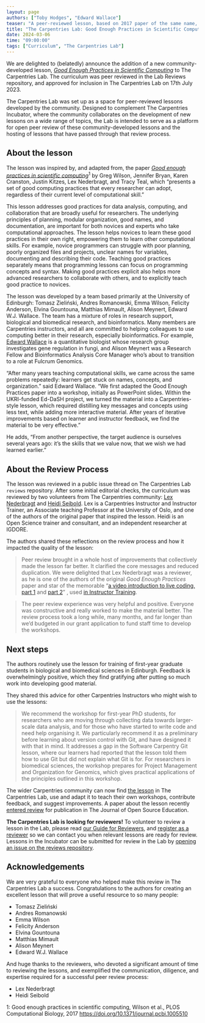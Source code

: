 ```yaml
---
layout: page
authors: ["Toby Hodges", "Edward Wallace"]
teaser: "A peer-reviewed lesson, based on 2017 paper of the same name, has been added to The Carpentries Lab"
title: "The Carpentries Lab: Good Enough Practices in Scientific Computing"
date: 2024-03-06
time: "09:00:00"
tags: ["Curriculum", "The Carpentries Lab"]
---
```


We are delighted to (belatedly) announce the addition of a new community-developed lesson, _[Good Enough Practices in Scientific Computing](https://carpentries-lab.github.io/good-enough-practices/)_ to The Carpentries Lab. The curriculum was peer reviewed in the Lab Reviews repository, and approved for inclusion in The Carpentries Lab on 17th July 2023.

The Carpentries Lab was set up as a space for peer-reviewed lessons developed by the community. Designed to complement The Carpentries Incubator, where the community collaborates on the development of new lessons on a wide range of topics, the Lab is intended to serve as a platform for open peer review of these community-developed lessons and the hosting of lessons that have passed through that review process.

## About the lesson
The lesson was inspired by, and adapted from, the paper _[Good enough practices in scientific 
computing](https://doi.org/10.1371/journal.pcbi.1005510)_<sup>1</sup> by Greg Wilson, Jennifer Bryan, Karen Cranston, Justin 
Kitzes, 
Lex Nederbragt, and Tracy Teal, which “presents a set of good computing practices that every researcher can adopt, regardless of their current level of computational skill.” 

This lesson addresses good practices for data analysis, computing, and collaboration that are broadly useful for researchers. The underlying principles of planning, modular organization, good names, and documentation, are important for both novices and experts who take computational approaches. The lesson helps novices to learn these good practices in their own right, empowering them to learn other computational skills. For example, novice programmers can struggle with poor planning, poorly organized files and projects, unclear names for variables, documenting and describing their code. Teaching good practices separately means that programming lessons can focus on programming concepts and syntax. Making good practices explicit also helps more advanced researchers to collaborate with others, and to explicitly teach good practice to novices.

The lesson was developed by a team based primarily at the University of Edinburgh: Tomasz Zieliński, Andres Romanowski, Emma Wilson, Felicity Anderson, Elvina Gountouna, Matthias Mimault, Alison Meynert, Edward W.J. Wallace. The team has a mixture of roles in research support, biological and biomedical research, and bioinformatics. Many members are Carpentries instructors, and all are committed to helping colleagues to use computing better in their research, especially bioinformatics. For example, [Edward Wallace](https://ewallace.github.io) is a quantitative biologist whose research group investigates gene regulation in fungi, and Alison Meynert was a Research Fellow and Bioinformatics Analysis Core Manager who’s about to transition to a role at Fulcrum Genomics.

“After many years teaching computational skills, we came across the same problems repeatedly: learners get stuck on names, concepts, and organization.” said Edward Wallace. “We first adapted the Good Enough Practices paper into a workshop, initially as PowerPoint slides. Within the UKRI-funded Ed-DaSH project, we turned the material into a Carpentries-style lesson, which required distilling key messages and concepts using less text, while adding more interactive material. After years of iterative improvements based on learner and instructor feedback, we find the material to be very effective.”

He adds, “From another perspective, the target audience is ourselves several years ago: it’s the skills that we value now, that we wish we had learned earlier.”

## About the Review Process
The lesson was reviewed in a public issue thread on The Carpentries Lab `reviews` repository. After some initial editorial 
checks, the curriculum was reviewed by two volunteers from The Carpentries community: [Lex 
Nederbragt](https://lexnederbragt.com/) and [Heidi 
Seibold](https://heidiseibold.com/). Lex 
is a Carpentries Instructor and Instructor Trainer, an Associate teaching Professor at the University of Oslo, and one of the authors of the original paper that inspired the lesson. Heidi is an Open Science trainer and consultant, and an independent researcher at IGDORE. 

The authors shared these reflections on the review process and how it impacted the quality of the lesson:

> Peer review brought in a whole host of improvements that collectively made the lesson far better. It clarified the core messages and reduced duplication. We were delighted that Lex Nederbragt was a reviewer, as he is one of the authors of the original _Good Enough Practices_ paper and star of the memorable “[a video introduction to live coding, part 1](https://www.youtube.com/watch?v=bXxBeNkKmJE) and [part 2](https://youtu.be/SkPmwe_WjeY)” , used [in Instructor Training](https://carpentries.github.io/instructor-training/17-live.html#compare-and-contrast).

> The peer review experience was very helpful and positive. Everyone was constructive and really worked to make the material better. The review process took a long while, many months, and far longer than we’d budgeted in our grant application to fund staff time to develop the workshops.

## Next steps
The authors routinely use the lesson for training of first-year graduate students in biological and biomedical sciences in Edinburgh. Feedback is overwhelmingly positive, which they find gratifying after putting so much work into developing good material.

They shared this advice for other Carpentries Instructors who might wish to use the lessons:

> We recommend the workshop for first-year PhD students, for researchers who are moving through collecting data towards larger-scale data analysis, and for those who have started to write code and need help organising it. We particularly recommend it as a preliminary before learning about version control with Git, and have designed it with that in mind. It addresses a gap in the Software Carpentry Git lesson, where our learners had reported that the lesson told them how to use Git but did not explain what Git is for. For researchers in biomedical sciences, the workshop prepares for Project Management and Organization for Genomics, which gives practical applications of the principles outlined in this workshop.

The wider Carpentries community can now find [the lesson](https://carpentries-lab.github.io/good-enough-practices/) in The Carpentries Lab, use and adapt it to teach their own workshops, contribute feedback, and suggest improvements. A paper about the lesson recently [entered review](https://github.com/openjournals/jose-reviews/issues/229) for publication in The Journal of Open Source Education.

**The Carpentries Lab is looking for reviewers!** To volunteer to review a lesson in the Lab, please read [our Guide for Reviewers](https://github.com/carpentries-lab/reviews/blob/main/docs/reviewer_guide.md), and [register as a reviewer](https://forms.gle/cFD4nVjstTtVYoxg8) so we can contact you when relevant lessons are ready for review.
Lessons in the Incubator can be submitted for review in the Lab by [opening an issue on the reviews repository](https://github.com/carpentries-lab/reviews/issues/new?assignees=tobyhodges&labels=review&template=review_submission.yml&title=%5BReview%5D%3A+).

## Acknowledgements
We are very grateful to everyone who helped make this review in The Carpentries Lab a success.
Congratulations to the authors for creating an excellent lesson that will prove a useful resource to so many people:

* Tomasz Zieliński
* Andres Romanowski
* Emma Wilson
* Felicity Anderson
* Elvina Gountouna
* Matthias Mimault
* Alison Meynert
* Edward W.J. Wallace

And huge thanks to the reviewers, who devoted a significant amount of time to reviewing the lessons, and exemplified the communication, diligence, and expertise required for a successful peer review process:

* Lex Nederbragt
* Heidi Seibold

1: Good enough practices in scientific computing, Wilson et al., PLOS Computational Biology, 2017 
<https://doi.org/10.1371/journal.pcbi.1005510> 
